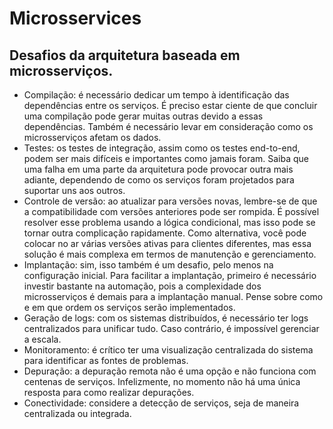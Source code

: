 # Microsservices

## Desafios da arquitetura baseada em microsserviços.
* Compilação: é necessário dedicar um tempo à identificação das dependências entre os serviços. É preciso estar ciente de que concluir uma compilação pode gerar muitas outras devido a essas dependências. Também é necessário levar em consideração como os microsserviços afetam os dados.
* Testes: os testes de integração, assim como os testes end-to-end, podem ser mais difíceis e importantes como jamais foram. Saiba que uma falha em uma parte da arquitetura pode provocar outra mais adiante, dependendo de como os serviços foram projetados para suportar uns aos outros.
* Controle de versão: ao atualizar para versões novas, lembre-se de que a compatibilidade com versões anteriores pode ser rompida. É possível resolver esse problema usando a lógica condicional, mas isso pode se tornar outra complicação rapidamente. Como alternativa, você pode colocar no ar várias versões ativas para clientes diferentes, mas essa solução é mais complexa em termos de manutenção e gerenciamento.
* Implantação: sim, isso também é um desafio, pelo menos na configuração inicial. Para facilitar a implantação, primeiro é necessário investir bastante na automação, pois a complexidade dos microsserviços é demais para a implantação manual. Pense sobre como e em que ordem os serviços serão implementados.
* Geração de logs: com os sistemas distribuídos, é necessário ter logs centralizados para unificar tudo. Caso contrário, é impossível gerenciar a escala.
* Monitoramento: é crítico ter uma visualização centralizada do sistema para identificar as fontes de problemas.
* Depuração: a depuração remota não é uma opção e não funciona com centenas de serviços. Infelizmente, no momento não há uma única resposta para como realizar depurações.
* Conectividade: considere a detecção de serviços, seja de maneira centralizada ou integrada.
